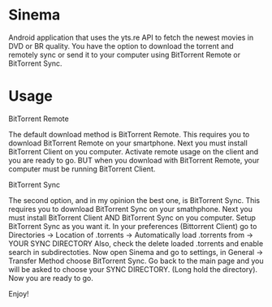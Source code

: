 Sinema
======

Android application that uses the yts.re API to fetch the newest movies in DVD or BR quality. You have the option to download the torrent and remotely sync or send it to your computer using BitTorrent Remote or BitTorrent Sync.


Usage
======

BitTorrent Remote

The default download method is BitTorrent Remote.
This requires you to download BitTorrent Remote on your smartphone.
Next you must install BitTorrent Client on you computer.
Activate remote usage on the client and you are ready to go.
BUT when you download with BitTorrent Remote, your computer must be running BitTorrent Client.

BitTorrent Sync

The second option, and in my opinion the best one, is BitTorrent Sync.
This requires you to download BitTorrent Sync on your smathphone.
Next you must install BitTorrent Client AND BitTorrent Sync on you computer.
Setup BitTorrent Sync as you want it.
In your preferences (Bittorrent Client) go to 
Directories -> Location of .torrents -> Automatically load .torrents from -> YOUR SYNC DIRECTORY
Also, check the delete loaded .torrents and enable search in subdirectoties.
Now open Sinema and go to settings, in General -> Transfer Method choose BitTorrent Sync.
Go back to the main page and you will be asked to choose your SYNC DIRECTORY. (Long hold the directory).
Now you are ready to go.

Enjoy!
